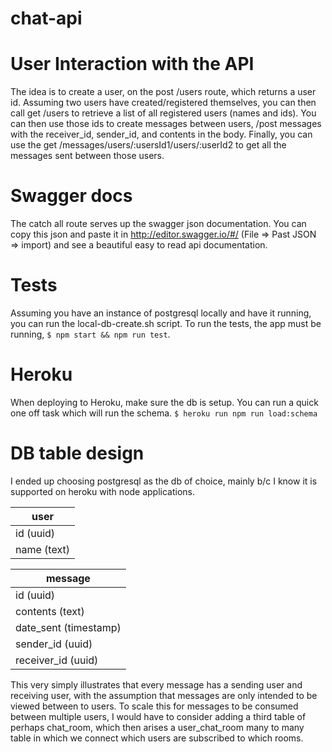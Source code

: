 # chat-api

# User Interaction with the API
The idea is to create a user, on the post /users route, which returns a user id. Assuming
two users have created/registered themselves, you can then call get /users to retrieve a list
of all registered users (names and ids). You can then use those ids to create messages between
users, /post messages with the receiver_id, sender_id, and contents in the body. Finally, you
can use the get /messages/users/:usersId1/users/:userId2 to get all the messages sent between
those users.

# Swagger docs
The catch all route serves up the swagger json documentation. You can copy this json and
paste it in http://editor.swagger.io/#/ (File => Past JSON => import) and see a beautiful
easy to read api documentation.

# Tests
Assuming you have an instance of postgresql locally and have it running, you can run the
local-db-create.sh script.
To run the tests, the app must be running, `$ npm start && npm run test`.

# Heroku
When deploying to Heroku, make sure the db is setup. You can run a quick one off task
which will run the schema.
`$ heroku run npm run load:schema`
# DB table design
I ended up choosing postgresql as the db of choice, mainly b/c I know it is supported on heroku with node applications.

| user        |
| ------------|
| id (uuid)   |
| name (text) |

| message               |
| ----------------------|
| id (uuid)             |
| contents (text)       |
| date_sent (timestamp) |
| sender_id (uuid)      |
| receiver_id (uuid)    |

This very simply illustrates that every message has a sending user and receiving user, with the assumption that messages are only intended to be viewed between to users.
To scale this for messages to be consumed between multiple users, I would have to consider adding a third table of perhaps chat_room, which then arises a user_chat_room many to many table in which we connect which users are subscribed to which rooms.
